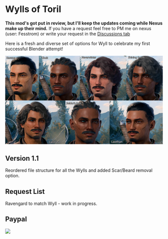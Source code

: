 # Wylls of Toril
**This mod's got put in review, but I'll keep the updates coming while Nexus make up their mind.**
If you have a request feel free to PM me on nexus (user: Fesstrom) or write your request in the [Discussions tab](https://github.com/Fesstrom/Wylls-of-Toril/discussions)

Here is a fresh and diverse set of options for Wyll to celebrate my first successful Blender attempt!

<img src="./images/ApLogo2.jpg" width="800">


## Version 1.1
Reordered file structure for all the Wylls and added Scar/Beard removal option.

## Request List
Ravengard to match Wyll - work in progress.

## Paypal

[<img src="https://www.paypalobjects.com/en_GB/i/btn/btn_donate_LG.gif">](https://www.paypal.com/donate/?hosted_button_id=NVQCSZ8KVJFFU)
